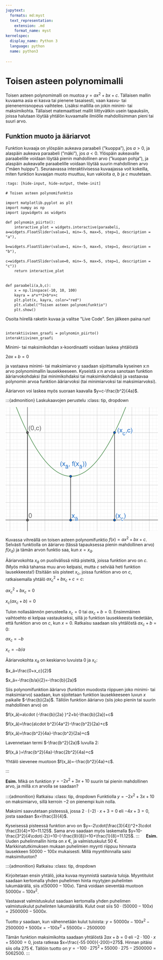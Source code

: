 ```yaml
---
jupytext:
  formats: md:myst
  text_representation:
    extension: .md
    format_name: myst
kernelspec:
  display_name: Python 3
  language: python
  name: python3
  
---
```


# Toisen asteen polynomimalli

Toisen asteen polynomimalli on muotoa $y=ax^2+bx+c$. Tällaisen mallin kuvaama asia ei kasva tai pienene tasaisesti, vaan kasvu- tai pienenemisnopeus vaihtelee. Lisäksi mallilla on jokin minimi- tai maksimikohta. Tällaiset matemaattiset mallit liittyvätkin usein tapauksiin, joissa halutaan löytää yhtälön kuvaamalle ilmiölle mahdollisimman pieni tai suuri arvo.

## Funktion muoto ja ääriarvot

Funktion kuvaaja on ylöspäin aukeava paraabeli (”kuoppa”), jos $a>0$, ja alaspäin aukeava paraabeli (”mäki”), jos $a<0$. Ylöspäin aukeavalle paraabelille voidaan löytää pienin mahdollinen arvo (”kuopan pohja”), ja alaspäin aukeavalle paraabelille voidaan löytää suurin mahdollinen arvo (”mäen huippu”). Seuraavassa interaktiivisessa kuvaajassa voit kokeilla, miten funktion kuvaajan muoto muuttuu, kun vakioita $a$, $b$ ja $c$ muutetaan.

```{code-cell} ipython3
:tags: [hide-input, hide-output, thebe-init]

# Toisen asteen polynomifunktio

import matplotlib.pyplot as plt
import numpy as np
import ipywidgets as widgets

def polynomin_piirto():
    interactive_plot = widgets.interactive(paraabeli, a=widgets.FloatSlider(value=1, min=-5, max=5, step=1, description = "a"),
                                           b=widgets.FloatSlider(value=1, min=-5, max=5, step=1, description = "b"), 
                                           c=widgets.FloatSlider(value=0, min=-5, max=5, step=1, description = "c"))                        
    return interactive_plot


def paraabeli(a,b,c):
    x = np.linspace(-10, 10, 100)
    kayra = a*x**2+b*x+c
    plt.plot(x, kayra, color="red")
    plt.xlabel("Toisen asteen polynomifunktio")
    plt.show()

```

Osoita hiirellä raketin kuvaa ja valitse "Live Code". Sen jälkeen paina run!

```{code-cell} ipython3

interaktiivinen_graafi = polynomin_piirto()
interaktiivinen_graafi

```

Minimi- tai maksimikohdan x-koordinaatti voidaan laskea yhtälöstä 

$2ax+b=0$

ja vastaava minimi- tai maksimiarvo y saadaan sijoittamalla kyseinen x:n arvo polynomimallin lausekkeeseen. Kyseistä $x$:n arvoa sanotaan funktion ääriarvokohdaksi (tai minimikohdaksi tai maksimikohdaksi) ja vastaavaa polynomin arvoa funktion ääriarvoksi (tai minimiarvoksi tai maksimiarvoksi).

Ääriarvon voi laskea myös suoraan kaavalla $y=c-\frac{b^2}{4a}$.

:::{admonition} Laskukaavojen perustelu
:class: tip, dropdown

![Ääriarvokohta](aariarvo.png "Toisen asteen polynomifunktion ääriarvo")

Kuvassa vihreällä on toisen asteen polynomifunktio $f(x)=ax^2+bx+c$. Selvästi funktiolla on ääriarvo (tässä tapauksessa pienin mahdollinen arvo) $f(x_ä)$ ja tämän arvon funktio saa, kun $x=x_ä$.

Ääriarvokohta $x_ä$ on puolivälissä niitä pisteitä, joissa funktion arvo on $c$. (Myös mikä tahansa muu arvo kelpaisi, mutta $c$ selviää heti funktion lausekkeesta!) Etsitään siis pisteet $x_c$, joissa funktion arvo on $c$, ratkaisemalla yhtälö $ax_c^2+bx_c+c=c$:

$ax_c^2+bx_c=0$

$x_c (ax_c+b)=0$

Tulon nollasäännön perusteella $x_c=0$ tai $ax_c+b=0$. Ensimmäinen vaihtoehto ei kelpaa vastaukseksi, sillä jo funktion lausekkeesta tiedetään, että funktion arvo on $c$, kun $x=0$. Ratkaisu saadaan siis yhtälöstä $ax_c+b=0$:

$ax_c=-b$

$x_c=-b/a$

Ääriarvokohta $x_ä$ on keskiarvo luvuista $0$ ja $x_c$:

$x_ä=\frac{0+x_c}{2}$

$x_ä=-\frac{b/a}{2}=-\frac{b}{2a}$

Siis polynomifunktion ääriarvo (funktion muodosta riippuen joko minimi- tai maksimiarvo) saadaan, kun sijoitetaan funktion lausekkeeseen luvun $x$ paikalle $-\frac{b}{2a}$. Tällöin funktion ääriarvo (siis joko pienin tai suurin mahdollinen arvo) on 

$f(x_ä)=a\cdot (-\frac{b}{2a} )^2+b(-\frac{b}{2a})+c$

$f(x_ä)=\frac{a\cdot b^2}{4a^2}-\frac{b^2}{2a}+c$

$f(x_ä)=\frac{b^2}{4a}-\frac{b^2}{2a}+c$

Lavennetaan termi $-\frac{b^2}{2a}$ luvulla 2: 

$f(x_ä )=\frac{b^2}{4a}-\frac{2b^2}{4a}+c$

Yhtälö sievenee muotoon $f(x_ä)=-\frac{b^2}{4a}+c$.

:::

**Esim.** Mikä on funktion $y=-2x^2+3x+10$ suurin tai pienin mahdollinen arvo, ja millä $x$:n arvolla se saadaan?

:::{admonition} Ratkaisu
:class: tip, dropdown
Funktiolla $y=-2x^2+3x+10$ on maksimiarvo, sillä kerroin $-2$ on pienempi kuin nolla. 

Maksimi saavutetaan pisteessä, jossa $2\cdot (-2)\cdot x+3=0$ eli $-4x+3=0$, josta saadaan $x=\frac{3}{4}$. 

Kyseisessä pisteessä funktion arvo on $y=-2\cdot(\frac{3}{4})^2+3\cdot \frac{3}{4}+10=11.125$. Sama arvo saadaan myös laskemalla $y=10-\frac{3^2}{4\cdot(-2)}=10-(-\frac{9}{8})=10+\frac{1}{8}=11.125$.
:::
 
**Esim.** Uuden puhelinmallin hinta on $x$ €, ja valmistuskulut 50 €. Markkinatutkimuksen mukaan puhelimien myynti riippuu hinnasta lausekkeen $50 000-100x$ mukaisesti. Millä myyntihinnalla saisi maksimituoton?

:::{admonition} Ratkaisu
:class: tip, dropdown

Kirjoitetaan ensin yhtälö, joka kuvaa myynnistä saatavia tuloja. Myyntitulot saadaan kertomalla yhden puhelimen hinta myytyjen puhelinten lukumäärällä, siis $x(50000-100x)$. Tämä voidaan sieventää muotoon $50000x-100x^2$.

Vastaavat valmistuskulut saadaan kertomalla yhden puhelimen valmistuskulut puhelinten lukumäärällä. Kulut ovat siis $50\cdot(50000-100x)=2 500 000-5000x$.

Tuotto $y$ saadaan, kun vähennetään kulut tuloista: $y=50 000 x-100x^2-2 500 000+5000 x=-100x^2+55 000x-2 500 000$

Tämän funktion maksimikohta saadaan yhtälöstä $2ax+b=0$ eli $-2⋅100\cdot x+55 000=0$, josta ratkeaa $x=\frac{-55 000}{-200}=275$.
Hinnan pitäisi siis olla 275 €. Tällöin tuotto on $y=-100\cdot 275^2+55 000\cdot275-2 500 000=5 062 500$.
:::
